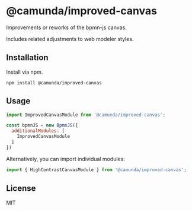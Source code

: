 # @camunda/improved-canvas

Improvements or reworks of the bpmn-js canvas.

Includes related adjustments to web modeler styles.

## Installation

Install via npm.

```
npm install @camunda/improved-canvas
```

## Usage

```javascript
import ImprovedCanvasModule from '@camunda/improved-canvas';

const bpmnJS = new BpmnJS({
  additionalModules: [
    ImprovedCanvasModule
  ]
})
```

Alternatively, you can import individual modules:
```javascript
import { HighContrastCanvasModule } from '@camunda/improved-canvas';
```

## License

MIT
